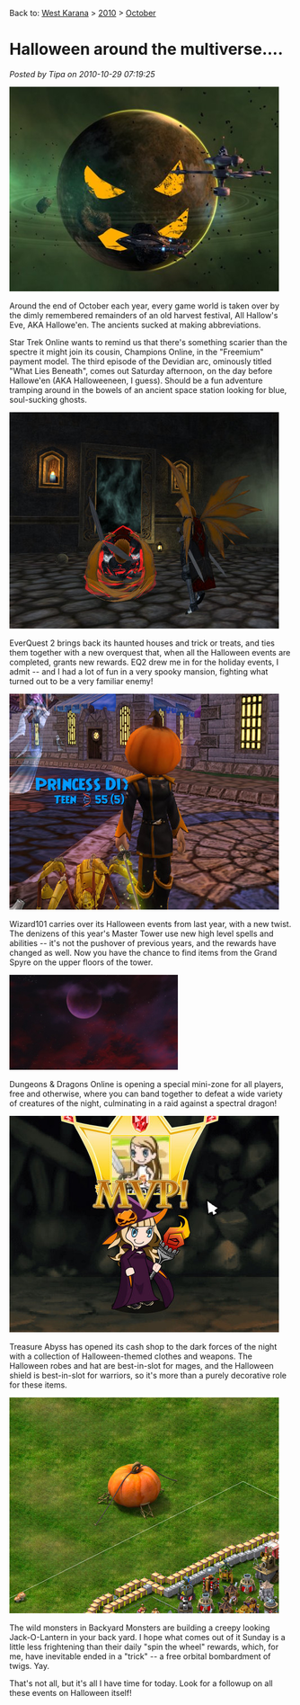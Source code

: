Back to: [West Karana](/posts/westkarana.md) > [2010](/posts/2010/westkarana.md) > [October](./westkarana.md)
# Halloween around the multiverse....

*Posted by Tipa on 2010-10-29 07:19:25*

[![](../../../uploads/2010/10/STOPumpkin.jpg "Star Trek Online")](../../../uploads/2010/10/STOPumpkin.jpg)

Around the end of October each year, every game world is taken over by the dimly remembered remainders of an old harvest festival, All Hallow's Eve, AKA Hallowe'en. The ancients sucked at making abbreviations.

Star Trek Online wants to remind us that there's something scarier than the spectre it might join its cousin, Champions Online, in the "Freemium" payment model. The third episode of the Devidian arc, ominously titled "What Lies Beneath", comes out Saturday afternoon, on the day before Hallowe'en (AKA Halloweeneen, I guess). Should be a fun adventure tramping around in the bowels of an ancient space station looking for blue, soul-sucking ghosts.

[![](../../../uploads/2010/10/EverQuest2-2010-10-16-09-34-28-87.jpg "Haunted House")](../../../uploads/2010/10/EverQuest2-2010-10-16-09-34-28-87.jpg)

EverQuest 2 brings back its haunted houses and trick or treats, and ties them together with a new overquest that, when all the Halloween events are completed, grants new rewards. EQ2 drew me in for the holiday events, I admit -- and I had a lot of fun in a very spooky mansion, fighting what turned out to be a very familiar enemy!

[![](../../../uploads/2010/10/WizardGraphicalClient-2010-10-29-07-58-45-38.jpg "Wizard101")](../../../uploads/2010/10/WizardGraphicalClient-2010-10-29-07-58-45-38.jpg)

Wizard101 carries over its Halloween events from last year, with a new twist. The denizens of this year's Master Tower use new high level spells and abilities -- it's not the pushover of previous years, and the rewards have changed as well. Now you have the chance to find items from the Grand Spyre on the upper floors of the tower. 

[![](../../../uploads/2010/10/RedNightMabar.jpg "RedNightMabar")](../../../uploads/2010/10/RedNightMabar.jpg)

Dungeons & Dragons Online is opening a special mini-zone for all players, free and otherwise, where you can band together to defeat a wide variety of creatures of the night, culminating in a raid against a spectral dragon!

[![](../../../uploads/2010/10/chrome-2010-10-20-07-46-08-77.jpg "Treasure Abyss")](../../../uploads/2010/10/chrome-2010-10-20-07-46-08-77.jpg)

Treasure Abyss has opened its cash shop to the dark forces of the night with a collection of Halloween-themed clothes and weapons. The Halloween robes and hat are best-in-slot for mages, and the Halloween shield is best-in-slot for warriors, so it's more than a purely decorative role for these items.

[![](../../../uploads/2010/10/chrome-2010-10-20-07-28-43-98.jpg "Backyard Monsters")](../../../uploads/2010/10/chrome-2010-10-20-07-28-43-98.jpg)

The wild monsters in Backyard Monsters are building a creepy looking Jack-O-Lantern in your back yard. I hope what comes out of it Sunday is a little less frightening than their daily "spin the wheel" rewards, which, for me, have inevitable ended in a "trick" -- a free orbital bombardment of twigs. Yay.

That's not all, but it's all I have time for today. Look for a followup on all these events on Halloween itself!

